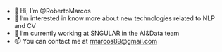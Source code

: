 - 👋 Hi, I’m @RobertoMarcos
- 👀 I’m interested in know more about new technologies related to NLP and CV
- 🌱 I’m currently working at SNGULAR in the AI&Data team
- 📫 You can contact me at rmarcos89@gmail.com

<!---
RobertoMarcos/RobertoMarcos is a ✨ special ✨ repository because its `README.md` (this file) appears on your GitHub profile.
You can click the Preview link to take a look at your changes.
--->
